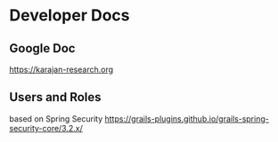 # Developer Docs

## Google Doc
https://karajan-research.org

## Users and Roles
based on Spring Security
https://grails-plugins.github.io/grails-spring-security-core/3.2.x/

